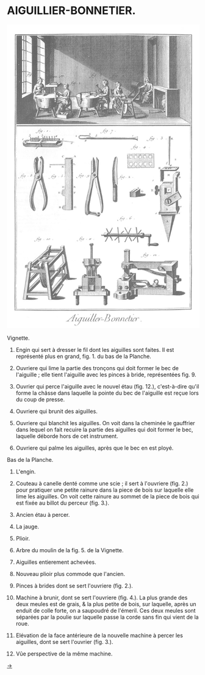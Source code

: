 AIGUILLIER-BONNETIER.
=====================

[![Planche 1](Planche_1.jpeg)](Planche_1.jpeg)

Vignette.

1. Engin qui sert à dresser le fil dont les aiguilles sont faites. Il est représenté plus en grand, fig. 1. du bas de la Planche.

2. Ouvriere qui lime la partie des tronçons qui doit former le bec de l'aiguille ; elle tient l'aiguille avec les pinces à bride, représentées fig. 9.

3. Ouvrier qui perce l'aiguille avec le nouvel étau (fig. 12.), c'est-à-dire qu'il forme la châsse dans laquelle la pointe du bec de l'aiguille est reçue lors du coup de presse.

4. Ouvriere qui brunit des aiguilles.

5. Ouvriere qui blanchit les aiguilles. On voit dans la cheminée le gauffrier dans lequel on fait recuire la partie des aiguilles qui doit former le bec, laquelle déborde hors de cet instrument.

6. Ouvriere qui palme les aiguilles, après que le bec en est ployé.

Bas de la Planche.

1. L'engin.

2. Couteau à canelle denté comme une scie ; il sert à l'ouvriere (fig. 2.) pour pratiquer une petite rainure dans la piece de bois sur laquelle elle lime les aiguilles. On voit cette rainure au sommet de la piece de bois qui est fixée au billot du perceur (fig. 3.).

3. Ancien étau à percer.

4. La jauge.

5. Plioir.

6. Arbre du moulin de la fig. 5. de la Vignette.

7. Aiguilles entierement achevées.

8. Nouveau plioir plus commode que l'ancien.

9. Pinces à brides dont se sert l'ouvriere (fig. 2.).

10. Machine à brunir, dont se sert l'ouvriere (fig. 4.). La plus grande des deux meules est de grais, & la plus petite de bois, sur laquelle, après un enduit de colle forte, on a saupoudré de l'émeril. Ces deux meules sont séparées par la poulie sur laquelle passe la corde sans fin qui vient de la roue.

11. Elévation de la face antérieure de la nouvelle machine à percer les aiguilles, dont se sert l'ouvrier (fig. 3.).

12. Vûe perspective de la même machine.


[->](../3-Amidonnier/Légende.md)
